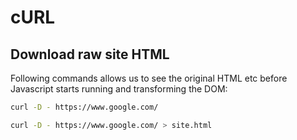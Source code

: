 # cURL

## Download raw site HTML

Following commands allows us to see the original HTML etc before Javascript starts running and transforming the DOM:

```bash
curl -D - https://www.google.com/
```

```bash
curl -D - https://www.google.com/ > site.html
```